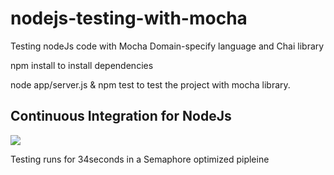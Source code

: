 # nodejs-testing-with-mocha
Testing nodeJs code with Mocha Domain-specify language and Chai library

npm install to install dependencies

node app/server.js & npm test   to test the project with mocha library. 

## Continuous Integration for NodeJs
<a href="https://kelvi23.semaphoreci.com/"><img src="https://user-images.githubusercontent.com/49385184/141714601-7d012031-cea8-4799-a23b-1f3e572a34da.png"></a>
<!-- ![image]() -->



Testing runs for 34seconds in a Semaphore optimized pipleine 
